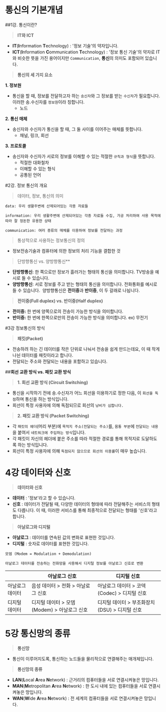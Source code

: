 # 통신의 기본개념 

##1강. 통신이란?

> **IT와 ICT**

- **IT**(**I**nformation **T**echnology) : '정보 기술'의 약자입니다. 
- **ICT**(**I**nformation **C**ommunication **T**echnology) : '정보 통신 기술'의 약자로 IT와 비슷한 뜻을 가진 용어이지만 `Communication`, **통신**의 의미도 포함되어 있습니다. 

> **통신의 세 가지 요소** 

**1. 정보원**

- 통신을 할 때, 정보를 전달하고자 하는 `송신자`와 그 정보를 받는 `수신자`가 필요합니다. 이러한 송.수신자를 `정보원`이라 칭합니다. 
  - 노드

**2. 통신 매체**

- 송신자와 수신자가 통신을 할 때, 그 둘 사이를 이어주는 매체를 뜻합니다. 
  - 채널, 링크, 회선

**3. 프로토콜**

- 송신자와 수신자가 서로의 정보를 이해할 수 있는 적절한 `규칙과 형식`을 뜻합니다. 
  - 적절한 대화철차
  - 이해할 수 있는 형식
  - 공통된 언어

#2강. 정보 통신의 개요

> 데이터, 정보, 통신의 의미 

 ```
data: 우리 생활주변에 산제되어있는 각종 자료들
 ```

 ```
information: 우리 생활주변에 산제되어있는 각종 자료들 수집, 가공 처리하여 사용 목적에 따라 잘 정돈한 유용한 상태
 ```

```
communication: 여러 종류의 매체를 이용하여 정보를 전달하는 과정
```

> 통상적으로 사용하는 정보통신의 정의

- 정보전송기술과 컴퓨터에 의한 정보의 처리 기능을 결합한 것

> 단방향통신 vs. 양방향통신**

- **단방향통신**: 한 쪽으로만 정보가 흘러가는 형태의 통신을 의미합니다. TV방송을 예시로 들 수 있습니다.
- **양방향통신**: 서로 정보를 주고 받는 형태의 통신을 의미합니다. 전화통화를 예시로 들 수 있습니다. 
  ​                    양방향통신은 **전이중**과 **반이중**, 이 두 갈래로 나뉩니다. 

> **전이중(Full duplex) vs. 반이중(Half duplex)**

- **전이중:** 한 번에 양쪽으로의 전송이 가능한 방식을 의미합니다. 
- **반이중:** 한 번에 한쪽으로만의 전송이 가능한 방식을 의미합니다. ex) 무전기

#3강 정보통신의 방식

> **패킷(Packet)**

- 전송하려 하는 긴 데이터를 작은 단위로 나눠서 전송을 쉽게 만드는데요, 이 때 작게 나뉜 데이터를 패킷이라고 합니다.
- 전달되는 주소와 전달되는 내용을 포함하고 있습니다.

##**회선 교환 방식 vs. 패킷 교환 방식**

> **1. 회선 교환 방식 (Circuit Switching)**

- 통신을 시작하기 전에 송.수신자가 어느 회선을 이용하기로 정한 다음, 이 `회선을 독점`하며 통신을 하는 방식입니다. 
- 회선이 특정 사용자에 의해 독점되므로 회선의 `낭비가 심합니다.` 

> **2. 패킷 교환 방식 (Packet Switching)**

- 각 `패킷의 헤더`(머리 부분)에 `목적지 주소(전달되는 주소)`를, `몸통 부분`에 `전달되는 내용`을 붙여서 `네트워크에 주입하는 방식`입니다.
- 각 패킷이 자신의 헤더에 붙은 주소를 따라 적절한 경로를 통해 목적지로 도달하도록 하는 방식입니다. 
- 회선이 특정 사용자에 의해 `독점되지 않으므로 회선의 이용률`이 매우 높습니다. 


# 4강 데이터와 신호

> **데이터와 신호**

- **데이터** : '정보'라고 할 수 있습니다. 
- **신호** : 데이터가 전달될 때, 다양한 데이터의 형태에 따라 전달해주는 서비스의 형태도 다릅니다. 이 때, 이러한 서비스를 통해 최종적으로 전달되는 형태를 '신호'라고 합니다. 

> **아날로그와 디지털**

- **아날로그** : 데이터를 연속된 값의 변화로 표현한 것입니다.
- **디지털** : 숫자로 데이터를 표현한 것입니다. 

```
모뎀 (Modem = Modulation + Demodulation)

아날로그 데이터를 전송하는 전화망을 사용해서 디지털 정보를 아날로그 신호로 변환
```

|          | 아날로그 신호                       | 디지털 신호                        |
| -------- | ----------------------------- | ----------------------------- |
| 아날로그 데이터 | 음성 데이터 > 전화 > 아날로그 신호         | 아날로그 데이터 > 코덱(Codec) > 디지털 신호 |
| 디지털 데이터  | 디지털 데이터 > 모뎀(Modem) > 아날로그 신호 | 디지털 데이터 > 부조화장치(DSU) > 디지털 신호 |



# 5강 통신망의 종류

> **통신망**

- 통신이 이루어지도록, 통신하는 노드들을 물리적으로 연결해주는 매개체입니다. 

> **통신망의 종류**

- **LAN**(**L**ocal **A**rea **N**etwork) : 근거리의 컴퓨터들을 서로 연결시켜놓은 망입니다. 
- **MAN**(**M**etropolitan **A**rea **N**etwork) : 한 도시 내에 있는 컴퓨터들을 서로 연결시켜놓은 망입니다. 
- **WAN**(**W**ide **A**rea **N**etwork) : 전 세계의 컴퓨터들을 서로 연결시켜놓은 망입니다. 